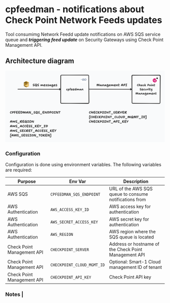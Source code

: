 # cpfeedman - notifications about Check Point Network Feeds updates

Tool consumimg Network Feedd update notifications on AWS SQS service queue
and ***triggering feed update*** on Security Gateways using Check Point Management API.

## Architecture diagram

![architecture diagram](./img/arch.png)

### Configuration

Configuration is done using environment variables. The following variables are required:

| Purpose                | Env Var                | Description                                                      |
|------------------------|------------------------|------------------------------------------------------------------|
| AWS SQS         | `CPFEEDMAN_SQS_ENDPOINT`        | URL of the AWS SQS queue to consume notifications from           |
| AWS Authentication         | `AWS_ACCESS_KEY_ID`    | AWS access key for authentication                                |
| AWS Authentication         | `AWS_SECRET_ACCESS_KEY`| AWS secret key for authentication                                |
| AWS Authentication             | `AWS_REGION`           | AWS region where the SQS queue is located                        |
| Check Point Management API | `CHECKPOINT_SERVER`     | Address or hostname of the Check Point Management API                        |
| Check Point Management API    | `CHECKPOINT_CLOUD_MGMT_ID`        |Optional: Smart-1 Cloud management ID of tenant                                  |
| Check Point Management API | `CHECKPOINT_API_KEY`    | Check Point API key

### Notes                                 |